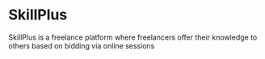 # SkillPlus

SkillPlus is a freelance platform where freelancers offer their knowledge to others based on bidding via online sessions
